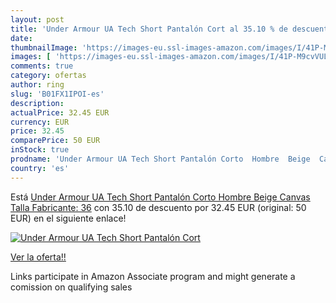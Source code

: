 ```yaml
---
layout: post
title: 'Under Armour UA Tech Short Pantalón Cort al 35.10 % de descuento'
date: 
thumbnailImage: 'https://images-eu.ssl-images-amazon.com/images/I/41P-M9cvVUL._SL200_.jpg'
images: [ 'https://images-eu.ssl-images-amazon.com/images/I/41P-M9cvVUL._SL200_.jpg' ]
comments: true
category: ofertas
author: ring
slug: 'B01FX1IPOI-es'
description:
actualPrice: 32.45 EUR
currency: EUR
price: 32.45
comparePrice: 50 EUR
inStock: true
prodname: 'Under Armour UA Tech Short Pantalón Corto  Hombre  Beige  Canvas   Talla Fabricante: 36'
country: 'es'
---
```


Está [Under Armour UA Tech Short Pantalón Corto  Hombre  Beige  Canvas   Talla Fabricante: 36](https://www.amazon.es/dp/B01FX1IPOI/?tag=tolees-21) con 35.10 de descuento por 32.45 EUR (original: 50 EUR) en el siguiente enlace!

[![Under Armour UA Tech Short Pantalón Cort](https://images-eu.ssl-images-amazon.com/images/I/41P-M9cvVUL._SL200_.jpg)](https://www.amazon.es/dp/B01FX1IPOI/?tag=tolees-21)

[Ver la oferta!!](https://www.amazon.es/dp/B01FX1IPOI/?tag=tolees-21)

Links participate in Amazon Associate program and might generate a comission on qualifying sales


